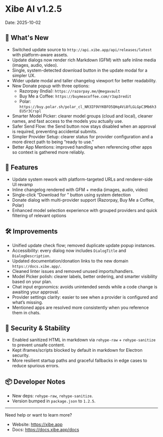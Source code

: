 # Xibe AI v1.2.5

Date: 2025-10-02

## 🚀 What's New

- Switched update source to `http://api.xibe.app/api/releases/latest` with platform-aware assets.
- Update dialogs now render rich Markdown (GFM) with safe inline media (images, audio, video).
- Single, system-detected download button in the update modal for a simpler UX.
- Wider update modal and taller changelog viewport for better readability.
- New Donate popup with three options:
  - Razorpay (India): `https://razorpay.me/@megavault`
  - Buy Me a Coffee: `https://buymeacoffee.com/r3ap3redit`
  - Polar: `https://buy.polar.sh/polar_cl_NR3IF9VYKBFO5QHq4Vi8fLGLGpC3Mb6h3EU5r3Crspl`
- Smarter Model Picker: clearer model groups (cloud and local), cleaner names, and fast access to the models you actually use.
- Safer Send Flow: the Send button now stays disabled when an approval is required, preventing accidental submits.
- Simpler Provider Setup: clearer status for provider configuration and a more direct path to being “ready to use.”
- Better App Mentions: improved handling when referencing other apps so context is gathered more reliably.

## 🧩 Features

- Update system rework with platform-targeted URLs and renderer-side UI revamp
- Inline changelog rendered with GFM + media (images, audio, video)
- Single-click “Download for <platform>” button using system detection
- Donate dialog with multi-provider support (Razorpay, Buy Me a Coffee, Polar)
- Enhanced model selection experience with grouped providers and quick filtering of relevant options

## 🛠 Improvements

- Unified update check flow; removed duplicate update popup instances.
- Accessibility: every dialog now includes `DialogTitle` and `DialogDescription`.
- Updated documentation/donation links to the new domain `https://docs.xibe.app/`.
- Cleaned linter issues and removed unused imports/handlers.
- Model Picker polish: clearer labels, better ordering, and smarter visibility based on your plan.
- Chat input ergonomics: avoids unintended sends while a code change is awaiting your approval.
- Provider settings clarity: easier to see when a provider is configured and what’s missing.
- Mentioned apps are resolved more consistently when you reference them in chats.

## 🔐 Security & Stability

- Enabled sanitized HTML in markdown via `rehype-raw` + `rehype-sanitize` to prevent unsafe content.
- Kept iframes/scripts blocked by default in markdown for Electron security.
- More resilient startup paths and graceful fallbacks in edge cases to reduce spurious errors.

## 📦 Developer Notes

- New deps: `rehype-raw`, `rehype-sanitize`.
- Version bumped in `package.json` to `1.2.5`.

---

Need help or want to learn more?

- Website: https://xibe.app
- Docs: https://docs.xibe.app/docs
